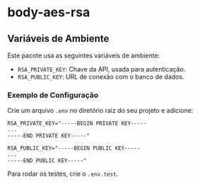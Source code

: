 # body-aes-rsa

## Variáveis de Ambiente

Este pacote usa as seguintes variáveis de ambiente:

- `RSA_PRIVATE_KEY`: Chave da API, usada para autenticação.
- `RSA_PUBLIC_KEY`: URL de conexão com o banco de dados.

### Exemplo de Configuração

Crie um arquivo `.env` no diretório raiz do seu projeto e adicione:

```plaintext
RSA_PRIVATE_KEY="-----BEGIN PRIVATE KEY-----
...
-----END PRIVATE KEY-----"

RSA_PUBLIC_KEY="-----BEGIN PUBLIC KEY-----
...
-----END PUBLIC KEY-----"
```

Para rodar os testes, crie o `.env.test`.